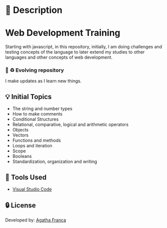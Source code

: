 # :page_facing_up: Description
# Web Development Training

Starting with javascript, in this repository, initially, I am doing challenges and testing concepts of the language to later extend my studies to other languages and other concepts of web development.

### :pushpin: :recycle: Evolving repository 
I make updates as I learn new things.
<br>

## :bulb: Initial Topics

- The string and number types
- How to make comments
- Conditional Structures
- Relational, comparative, logical and arithmetic operators 
- Objects
- Vectors
- Functions and methods
- Loops and iteration
- Scope
- Booleans
- Standardization, organization and writing

## :toolbox: Tools Used

- <a href="https://code.visualstudio.com/" title="Visual Studio Code">Visual Studio Code</a>

## :lock: License

Developed by: <a href="https://www.linkedin.com/in/agathafr/" target="_blank" title="My LinkedIn">Agatha França</a>
